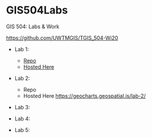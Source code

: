 # GIS504Labs
 GIS 504: Labs & Work


https://github.com/UWTMGIS/TGIS_504-Wi20


- Lab 1:
  - [Repo](/lab-1)
  - [Hosted Here](https://geocharts.geospatial.is/lab-1/)
 
- Lab 2: 
  - Repo
  - Hosted Here
 https://geocharts.geospatial.is/lab-2/

- Lab 3:

- Lab 4:

- Lab 5:
